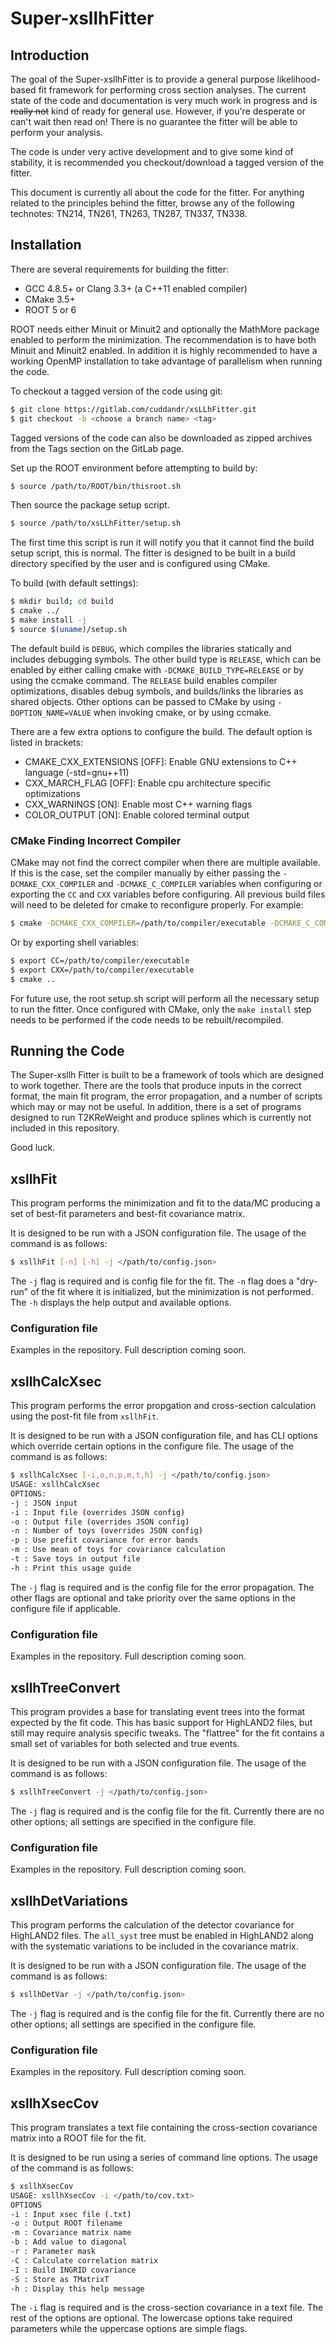 # Super-xsllhFitter

## Introduction

The goal of the Super-xsllhFitter is to provide a general purpose likelihood-based fit framework for performing cross section analyses. The current state of the code and documentation is very much work in progress and is ~~really not~~ kind of ready for general use. However, if you're desperate or can't wait then read on! There is no guarantee the fitter will be able to perform your analysis.

The code is under very active development and to give some kind of stability, it is recommended you checkout/download a tagged version of the fitter.

This document is currently all about the code for the fitter. For anything related to the principles behind the fitter, browse any of the following technotes: TN214, TN261, TN263, TN287, TN337, TN338.

## Installation

There are several requirements for building the fitter:
- GCC 4.8.5+ or Clang 3.3+ (a C++11 enabled compiler)
- CMake 3.5+
- ROOT 5 or 6

ROOT needs either Minuit or Minuit2 and optionally the MathMore package enabled to perform the minimization. The recommendation is to have both Minuit and Minuit2 enabled. In addition it is highly recommended to have a working OpenMP installation to take advantage of parallelism when running the code.

To checkout a tagged version of the code using git:

```bash
$ git clone https://gitlab.com/cuddandr/xsLLhFitter.git
$ git checkout -b <choose a branch name> <tag>
```

Tagged versions of the code can also be downloaded as zipped archives from the Tags section on the GitLab page.

Set up the ROOT environment before attempting to build by:

```bash
$ source /path/to/ROOT/bin/thisroot.sh
```

Then source the package setup script.

```bash
$ source /path/to/xsLLhFitter/setup.sh
```

The first time this script is run it will notify you that it cannot find the build setup script, this is normal. The fitter is designed to be built in a build directory specified by the user and is configured using CMake.

To build (with default settings):

```bash
$ mkdir build; cd build
$ cmake ../
$ make install -j
$ source $(uname)/setup.sh
```

The default build is `DEBUG`, which compiles the libraries statically and includes debugging symbols. The other build type is `RELEASE`, which can be enabled by either calling cmake with `-DCMAKE_BUILD_TYPE=RELEASE` or by using the ccmake command. The `RELEASE` build enables compiler optimizations, disables debug symbols, and builds/links the libraries as shared objects. Other options can be passed to CMake by using `-DOPTION_NAME=VALUE` when invoking cmake, or by using ccmake.

There are a few extra options to configure the build. The default option is listed in brackets:
- CMAKE_CXX_EXTENSIONS [OFF]: Enable GNU extensions to C++ language (-std=gnu++11)
- CXX_MARCH_FLAG [OFF]: Enable cpu architecture specific optimizations
- CXX_WARNINGS [ON]: Enable most C++ warning flags
- COLOR_OUTPUT [ON]: Enable colored terminal output

### CMake Finding Incorrect Compiler

CMake may not find the correct compiler when there are multiple available. If this is the case, set the compiler manually by either passing the `-DCMAKE_CXX_COMPILER` and `-DCMAKE_C_COMPILER` variables when configuring or exporting the `CC` and `CXX` variables before configuring. All previous build files will need to be deleted for cmake to reconfigure properly. For example:

```bash
$ cmake -DCMAKE_CXX_COMPILER=/path/to/compiler/executable -DCMAKE_C_COMPILER=/path/to/compiler/executable ../
```

Or by exporting shell variables:

```bash
$ export CC=/path/to/compiler/executable
$ export CXX=/path/to/compiler/executable
$ cmake ..
```

For future use, the root setup.sh script will perform all the necessary setup to run the fitter. Once configured with CMake, only the `make install` step needs to be performed if the code needs to be rebuilt/recompiled.

## Running the Code

The Super-xsllh Fitter is built to be a framework of tools which are designed to work together. There are the tools that produce inputs in the correct format, the main fit program, the error propagation, and a number of scripts which may or may not be useful. In addition, there is a set of programs designed to run T2KReWeight and produce splines which is currently not included in this repository.

Good luck.

## xsllhFit

This program performs the minimization and fit to the data/MC producing a set of best-fit parameters and best-fit covariance matrix.

It is designed to be run with a JSON configuration file. The usage of the command is as follows:
```bash
$ xsllhFit [-n] [-h] -j </path/to/config.json>
```
The `-j` flag is required and is config file for the fit. The `-n` flag does a "dry-run" of the fit where it is initialized, but the minimization is not performed. The `-h` displays the help output and available options.

### Configuration file

Examples in the repository. Full description coming soon.

## xsllhCalcXsec

This program performs the error propgation and cross-section calculation using the post-fit file from `xsllhFit`.

It is designed to be run with a JSON configuration file, and has CLI options which override certain options in the configure file. The usage of the command is as follows:
```bash
$ xsllhCalcXsec [-i,o,n,p,m,t,h] -j </path/to/config.json>
USAGE: xsllhCalcXsec
OPTIONS:
-j : JSON input
-i : Input file (overrides JSON config)
-o : Output file (overrides JSON config)
-n : Number of toys (overrides JSON config)
-p : Use prefit covariance for error bands
-m : Use mean of toys for covariance calculation
-t : Save toys in output file
-h : Print this usage guide
```
The `-j` flag is required and is the config file for the error propagation. The other flags are optional and take priority over the same options in the configure file if applicable.

### Configuration file

Examples in the repository. Full description coming soon.

## xsllhTreeConvert

This program provides a base for translating event trees into the format expected by the fit code. This has basic support for HighLAND2 files, but still may require analysis specific tweaks. The "flattree" for the fit contains a small set of variables for both selected and true events.

It is designed to be run with a JSON configuration file. The usage of the command is as follows:
```bash
$ xsllhTreeConvert -j </path/to/config.json>
```
The `-j` flag is required and is the config file for the fit. Currently there are no other options; all settings are specified in the configure file.

### Configuration file

Examples in the repository. Full description coming soon.

## xsllhDetVariations

This program performs the calculation of the detector covariance for HighLAND2 files. The `all_syst` tree must be enabled in HighLAND2 along with the systematic variations to be included in the covariance matrix.

It is designed to be run with a JSON configuration file. The usage of the command is as follows:
```bash
$ xsllhDetVar -j </path/to/config.json>
```
The `-j` flag is required and is the config file for the fit. Currently there are no other options; all settings are specified in the configure file.

### Configuration file

Examples in the repository. Full description coming soon.

## xsllhXsecCov

This program translates a text file containing the cross-section covariance matrix into a ROOT file for the fit.

It is designed to be run using a series of command line options. The usage of the command is as follows:
```bash
$ xsllhXsecCov
USAGE: xsllhXsecCov -i </path/to/cov.txt>
OPTIONS
-i : Input xsec file (.txt)
-o : Output ROOT filename
-m : Covariance matrix name
-b : Add value to diagonal
-r : Parameter mask
-C : Calculate correlation matrix
-I : Build INGRID covariance
-S : Store as TMatrixT
-h : Display this help message
```
The `-i` flag is required and is the cross-section covariance in a text file. The rest of the options are optional. The lowercase options take required parameters while the uppercase options are simple flags.
